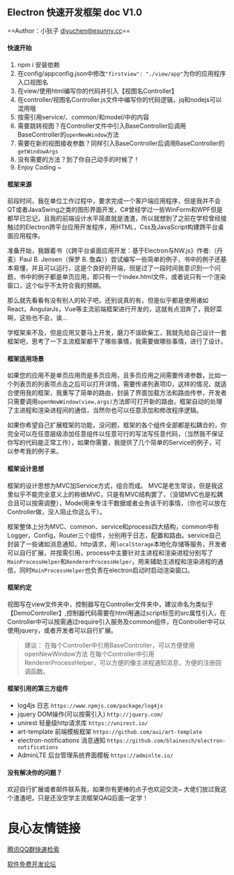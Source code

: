 ## Electron 快速开发框架 doc V1.0
==Author：小狄子 diyuchen@esunny.cc==
#### 快速开始
1. npm i 安装依赖
1. 在config/appconfig.json中修改`"firstview": "./view/app"`为你的应用程序入口视图名
2. 在view/使用html编写你的代码并引入【视图名Controller】
3. 在controller/视图名Controller.js文件中编写你的代码逻辑，jq和nodejs可以混用哦
4. 按需引用service/、common/和model/中的内容
5. 需要跳转视图？在Controller文件中引入BaseController后调用BaseController的`openNewWindow`方法
6. 需要在新的视图接收参数？同样引入BaseController后调用BaseController的`getWindowArgs`
7. 没有需要的方法？到了你自己动手的时候了！
8. Enjoy Coding ~

#### 框架来源
前段时间，我在单位工作过程中，要求完成一个客户端应用程序，但是我并不会QT或者JavaSwing之类的图形界面开发，C#曾经学过一些WinForm和WPF但是都早已忘记，且我的前端设计水平简直就是渣渣，所以就想到了之前在学校曾经接触过的Electron跨平台应用开发程序，用HTML，Css及JavaScript构建跨平台桌面应用程序。

准备开始，我跟着书（《跨平台桌面应用开发：基于Electron与NW.js》作者:（丹麦）Paul B. Jensen（保罗 B. 詹森））尝试编写一些简单的例子，书中的例子还基本易懂，并且可以运行，这是个良好的开端，但是过了一段时间我意识到一个问题，书中的例子都是单页应用，即只有一个index.html文件，或者说只有一个渲染窗口，这个似乎不太符合我的预期。

那么就先看看有没有别人的轮子吧，还别说真的有，但是似乎都是使用诸如React，AngularJs，Vue等主流前端框架进行开发的，这就有点泪奔了，我好菜啊，这些也不会，诶...

学框架来不及，但是应用又要马上开发，磨刀不误砍柴工，我就先给自己设计一套框架吧，思考了一下主流框架都干了哪些事情，我需要做哪些事情，进行了设计。

#### 框架适用场景
如果您的应用不是单页应用而是多页应用，且多页应用之间需要传递参数，比如一个列表页的列表项点击之后可以打开详情，需要传递列表项ID，这样的情况，就适合使用我的框架，我重写了简单的路由，封装了界面加载方法和路由传参，开发者只需要调用`openNewWindow(view,args)`方法即可打开新的路由，框架自动的处理了主进程和渲染进程间的通信，当然你也可以任意添加和修改程序逻辑。

如果你希望自己扩展框架的功能，没问题，框架的各个组件全部都是松耦合的，你完全可以在任意层级添加任意组件以任意可行的写法写任意代码，（当然我不保证你写的代码能正常工作），如果你需要，我提供了几个简单的Service的例子，可以参考我的例子来。

#### 框架设计思想
框架的设计思想为MVC加Service方式，组合而成。
MVC是老生常谈，但是我这里似乎不能完全意义上的称做MVC，只是有MVC结构罢了，（没错MVC也是松耦合且可以按需调整），Model用来专注干数据或者业务该干的事情，（你也可以放在Controller做，没人阻止你这么干）。

框架整体上分为MVC、common、service和process四大结构，common中有Logger，Config，Router三个组件，分别用于日志，配置和路由。service自己封装了一些诸如消息通知，http请求，用`localStorage`本地化存储等服务，开发者可以自行扩展，并按需引用，process中主要针对主进程和渲染进程分别写了`MainProcessHelper`和`RendererProcessHelper`，用来辅助主进程和渲染进程的通信，同时`MainProcessHelper`也负责在electron启动时启动渲染窗口。

#### 框架约定

视图写在view文件夹中，控制器写在Controller文件夹中，建议命名为类似于【DemoController】,控制器代码需要在html用通过script标签的src属性引入，在Controller中可以按需通过require引入服务及common组件，在Controller中可以使用jquery，或者开发者可以自行扩展。
> 建议：
在每个Controller中引用BaseController，可以方便使用openNewWindow方法
在每个Controller中引用RendererProcessHelper，可以方便的像主进程通知消息，方便的注册回调函数。

#### 框架引用的第三方组件
- log4js 日志 `https://www.npmjs.com/package/log4js`
- jquery DOM操作(可以按需引入) `http://jquery.com/`
- unirest 轻量级http请求库 `https://unirest.io/`
- art-template 前端模板框架 `https://github.com/aui/art-template`
- electron-notifications 消息通知 `https://github.com/blainesch/electron-notifications`
- AdminLTE 后台管理系统界面模板 `https://adminlte.io/`

#### 没有解决你的问题？
欢迎自行扩展或者邮件联系我，如果你有更棒的点子也欢迎交流~
大佬们放过我这个渣渣吧，只是还没空学主流框架QAQ后面一定学！

 # 良心友情链接

[腾讯QQ群快速检索](http://u.720life.cn/s/8cf73f7c)

[软件免费开发论坛](http://u.720life.cn/s/bbb01dc0)